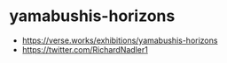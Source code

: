 # yamabushis-horizons


- https://verse.works/exhibitions/yamabushis-horizons
- https://twitter.com/RichardNadler1
